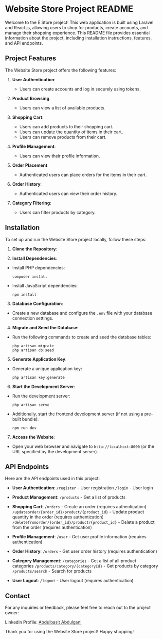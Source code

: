 # Website Store Project README

Welcome to the E Store project! This web application is built using Laravel and React.js, allowing users to shop for products, create accounts, and manage their shopping experience. This README file provides essential information about the project, including installation instructions, features, and API endpoints.

## Project Features

The Website Store project offers the following features:

1. **User Authentication**:
   - Users can create accounts and log in securely using tokens.

2. **Product Browsing**:
   - Users can view a list of available products.

3. **Shopping Cart**:
   - Users can add products to their shopping cart.
   - Users can update the quantity of items in their cart.
   - Users can remove products from their cart.

4. **Profile Management**:
   - Users can view their profile information.

5. **Order Placement**:
   - Authenticated users can place orders for the items in their cart.

6. **Order History**:
   - Authenticated users can view their order history.

7. **Category Filtering**:
   - Users can filter products by category.

## Installation

To set up and run the Website Store project locally, follow these steps:

1. **Clone the Repository**:

2. **Install Dependencies**:
- Install PHP dependencies:
  ```
  composer install
  ```
- Install JavaScript dependencies:
  ```
  npm install
  ```

3. **Database Configuration**:
- Create a new database and configure the `.env` file with your database connection settings.

4. **Migrate and Seed the Database**:
- Run the following commands to create and seed the database tables:
  ```
  php artisan migrate
  php artisan db:seed
  ```

5. **Generate Application Key**:
- Generate a unique application key:
  ```
  php artisan key:generate
  ```

6. **Start the Development Server**:
- Run the development server:
  ```
  php artisan serve
  ```
- Additionally, start the frontend development server (if not using a pre-built bundle):
  ```
  npm run dev
  ```

7. **Access the Website**:

- Open your web browser and navigate to `http://localhost:8000` (or the URL specified by the development server).

## API Endpoints

Here are the API endpoints used in this project:

- **User Authentication**:
 `/register` - User registration
 `/login` - User login

- **Product Management**:
 `/products` - Get a list of products

- **Shopping Cart**:
 `/orders` - Create an order (requires authentication)
 `/updateorder/{order_id}/product/{product_id}` - Update product quantity in the order (requires authentication)
 `/deletefromorder/{order_id}/product/{product_id}` - Delete a product from the order (requires authentication)

- **Profile Management**:
 `/user` - Get user profile information (requires authentication)

- **Order History**:
 `/orders` - Get user order history (requires authentication)

- **Category Management**:
 `/categories` - Get a list of all product categories
 `/products/category/{categoryId}` - Get products by category
 `/products/search` - Search for products

- **User Logout**:
 `/logout` - User logout (requires authentication)

## Contact

For any inquiries or feedback, please feel free to reach out to the project owner:

LinkedIn Profile: [Abdulbasit Abdulgani](https://www.linkedin.com/in/abdulbasit-abdulgani/)

Thank you for using the Website Store project! Happy shopping!
